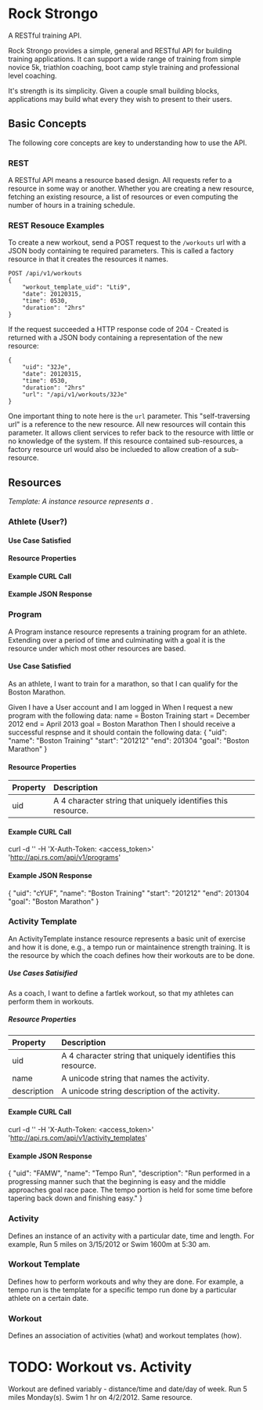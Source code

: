 # Rock Strongo
A RESTful training API.

Rock Strongo provides a simple, general and RESTful API for building training applications. It can support a wide range of training from simple novice 5k, triathlon coaching, boot camp style training and professional level coaching.

It's strength is its simplicity. Given a couple small building blocks, applications may build what every they wish to present to their users.

## Basic Concepts
The following core concepts are key to understanding how to use the API.

### REST
A RESTful API means a resource based design. All requests refer to a resource in some way or another. Whether you are creating a new resource, fetching an existing resource, a list of resources or even computing the number of hours in a training schedule.

### REST Resouce Examples

To create a new workout, send a POST request to the ``/workouts`` url with a JSON body containing te required parameters. This is called a factory resource in that it creates the resources it names.

    POST /api/v1/workouts
    {
        "workout_template_uid": "Lti9",
        "date": 20120315,
        "time": 0530,
        "duration": "2hrs"
    }

If the request succeeded a HTTP response code of 204 - Created is returned with a JSON body containing a representation of the new resource:

    {
        "uid": "32Je",
        "date": 20120315,
        "time": 0530,
        "duration": "2hrs"
        "url": "/api/v1/workouts/32Je"
    }

One important thing to note here is the ``url`` parameter. This "self-traversing url" is a reference to the new resource. All new resources will contain this parameter. It allows client services to refer back to the resource with little or no knowledge of the system. If this resource contained sub-resources, a factory resource url would also be inclueded to allow creation of a sub-resource.

## Resources
*Template: A <Resource> instance resource represents a <long description>.*

### Athlete (User?)
#### Use Case Satisfied
#### Resource Properties
#### Example CURL Call
#### Example JSON Response

### Program
A Program instance resource represents a training program for an athlete. Extending over a period of time and culminating with a goal it is the resource under which most other resources are based.

#### Use Case Satisfied
As an athlete, I want to train for a marathon, so that I can qualify for the Boston Marathon.

Given I have a User account
    and I am logged in
When I request a new program with the following data:
    name = Boston Training
    start = December 2012
    end = April 2013
    goal = Boston Marathon
Then I should receive a successful respnse
    and it should contain the following data:
        {
            "uid": <uid>
            "name": "Boston Training"
            "start": "201212"
            "end": 201304
            "goal": "Boston Marathon"
        }

#### Resource Properties
<table>
    <thead>
        <tr>
            <th align="left">Property</th>
            <th align="left">Description</th>
            </tr>
    </thead>
    <tbody>
        <tr>
            <td align="left">uid</td>
            <td align="left">A 4 character string that uniquely identifies this resource.</td>
        </tr>
    </tbody>
</table>

#### Example CURL Call
curl -d '' -H 'X-Auth-Token: <access_token>' 'http://api.rs.com/api/v1/programs'

#### Example JSON Response
{
    "uid": "cYUF",
    "name": "Boston Training"
    "start": "201212"
    "end": 201304
    "goal": "Boston Marathon"
}

### Activity Template
An ActivityTemplate instance resource represents a basic unit of exercise and how it is done, e.g., a tempo run or maintainence strength training. It is the resource by which the coach defines how their workouts are to be done.

##### Use Cases Satisified
As a coach, I want to define a fartlek workout, so that my athletes can perform them in workouts.

##### Resource Properties
<table>
    <thead>
        <tr>
            <th align="left">Property</th>
            <th align="left">Description</th>
            </tr>
    </thead>
    <tbody>
        <tr>
            <td align="left">uid</td>
            <td align="left">A 4 character string that uniquely identifies this resource.</td>
        </tr>
        <tr>
            <td align="left">name</td>
            <td align="left">A unicode string that names the activity.</td>
        </tr>
        <tr>
            <td align="left">description</td>
            <td align="left">A unicode string description of the activity.</td>
        </tr>
    </tbody>
</table>

#### Example CURL Call
curl -d '' -H 'X-Auth-Token: <access_token>' 'http://api.rs.com/api/v1/activity_templates'

#### Example JSON Response
{
    "uid": "FAMW",
    "name": "Tempo Run",
    "description": "Run performed in a progressing manner such that the beginning is easy and the middle approaches goal race pace. The tempo portion is held for some time before tapering back down and finishing easy."
}

### Activity
Defines an instance of an activity with a particular date, time and length. For example, Run 5 miles on 3/15/2012 or Swim 1600m at 5:30 am.

### Workout Template
Defines how to perform workouts and why they are done. For example, a tempo run is the template for a specific tempo run done by a particular athlete on a certain date.

### Workout
Defines an association of activities (what) and workout templates (how).

# TODO: Workout vs. Activity
Workout are defined variably - distance/time and date/day of week. Run 5 miles Monday(s). Swim 1 hr on 4/2/2012. Same resource.
